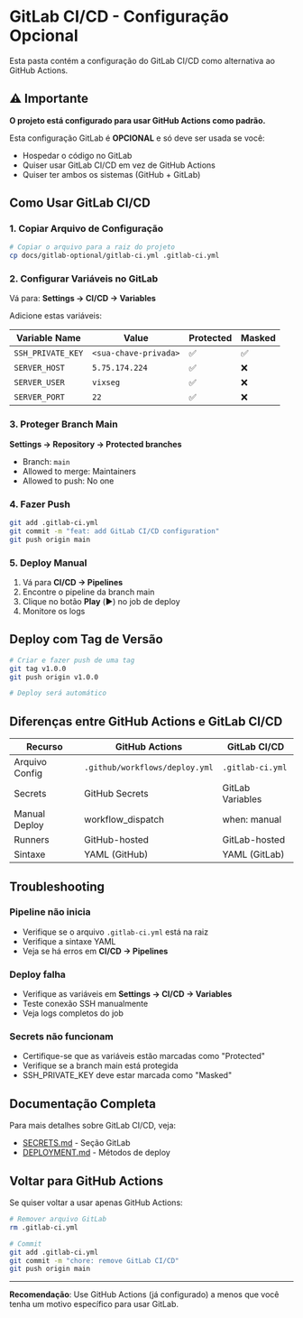 # GitLab CI/CD - Configuração Opcional

Esta pasta contém a configuração do GitLab CI/CD como alternativa ao GitHub Actions.

## ⚠️ Importante

**O projeto está configurado para usar GitHub Actions como padrão.**

Esta configuração GitLab é **OPCIONAL** e só deve ser usada se você:

- Hospedar o código no GitLab
- Quiser usar GitLab CI/CD em vez de GitHub Actions
- Quiser ter ambos os sistemas (GitHub + GitLab)

## Como Usar GitLab CI/CD

### 1. Copiar Arquivo de Configuração

```bash
# Copiar o arquivo para a raiz do projeto
cp docs/gitlab-optional/gitlab-ci.yml .gitlab-ci.yml
```

### 2. Configurar Variáveis no GitLab

Vá para: **Settings → CI/CD → Variables**

Adicione estas variáveis:

| Variable Name     | Value                 | Protected | Masked |
| ----------------- | --------------------- | --------- | ------ |
| `SSH_PRIVATE_KEY` | `<sua-chave-privada>` | ✅        | ✅     |
| `SERVER_HOST`     | `5.75.174.224`        | ✅        | ❌     |
| `SERVER_USER`     | `vixseg`              | ✅        | ❌     |
| `SERVER_PORT`     | `22`                  | ✅        | ❌     |

### 3. Proteger Branch Main

**Settings → Repository → Protected branches**

- Branch: `main`
- Allowed to merge: Maintainers
- Allowed to push: No one

### 4. Fazer Push

```bash
git add .gitlab-ci.yml
git commit -m "feat: add GitLab CI/CD configuration"
git push origin main
```

### 5. Deploy Manual

1. Vá para **CI/CD → Pipelines**
2. Encontre o pipeline da branch main
3. Clique no botão **Play** (▶️) no job de deploy
4. Monitore os logs

## Deploy com Tag de Versão

```bash
# Criar e fazer push de uma tag
git tag v1.0.0
git push origin v1.0.0

# Deploy será automático
```

## Diferenças entre GitHub Actions e GitLab CI/CD

| Recurso        | GitHub Actions                 | GitLab CI/CD     |
| -------------- | ------------------------------ | ---------------- |
| Arquivo Config | `.github/workflows/deploy.yml` | `.gitlab-ci.yml` |
| Secrets        | GitHub Secrets                 | GitLab Variables |
| Manual Deploy  | workflow_dispatch              | when: manual     |
| Runners        | GitHub-hosted                  | GitLab-hosted    |
| Sintaxe        | YAML (GitHub)                  | YAML (GitLab)    |

## Troubleshooting

### Pipeline não inicia

- Verifique se o arquivo `.gitlab-ci.yml` está na raiz
- Verifique a sintaxe YAML
- Veja se há erros em **CI/CD → Pipelines**

### Deploy falha

- Verifique as variáveis em **Settings → CI/CD → Variables**
- Teste conexão SSH manualmente
- Veja logs completos do job

### Secrets não funcionam

- Certifique-se que as variáveis estão marcadas como "Protected"
- Verifique se a branch main está protegida
- SSH_PRIVATE_KEY deve estar marcada como "Masked"

## Documentação Completa

Para mais detalhes sobre GitLab CI/CD, veja:

- [SECRETS.md](../../SECRETS.md) - Seção GitLab
- [DEPLOYMENT.md](../../DEPLOYMENT.md) - Métodos de deploy

## Voltar para GitHub Actions

Se quiser voltar a usar apenas GitHub Actions:

```bash
# Remover arquivo GitLab
rm .gitlab-ci.yml

# Commit
git add .gitlab-ci.yml
git commit -m "chore: remove GitLab CI/CD"
git push origin main
```

---

**Recomendação**: Use GitHub Actions (já configurado) a menos que você tenha um motivo específico para usar GitLab.
